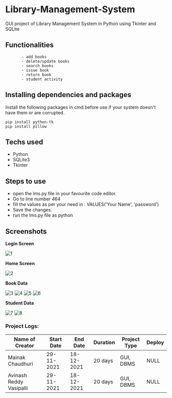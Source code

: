 # Library-Management-System
GUI project of Library Management System in Python using Tkinter and SQLite

## Functionalities  
           - add books
           - delete/update books
           - search books
           - issue book
           - return book
           - student activity
         
## Installing dependencies and packages
Install the following packages in cmd before use if your system doesn't have them or are corrupted.
```
pip install python-tk
pip install pillow
```


## Techs used 
* Python
* SQLite3
* Tkinter


## Steps to use

  * open the lms.py file in your favourite code editor.
  * Go to line number 464
  * fill the values as per your need in : VALUES('Your Name', 'password')
  * Save the changes.
  * run the lms.py file as python 

## Screenshots

**Login Screen**

![1](https://user-images.githubusercontent.com/64016811/146642429-4fcbee54-2faf-4c62-a3c9-60daedf38b36.png)


**Home Screen**

![2](https://user-images.githubusercontent.com/64016811/146642470-0078056e-b5b3-4ac5-8351-28aa08a92444.png)


**Book Data**

![3](https://user-images.githubusercontent.com/64016811/146642488-874e4f07-9173-4195-a457-c7c22bb763df.png)
![4](https://user-images.githubusercontent.com/64016811/146642504-8b515745-5ffb-4a9b-b7cf-7c97d62fcc8d.png)
![5](https://user-images.githubusercontent.com/64016811/146642505-f4be5177-e8ce-4840-a44f-7be0a68a7e71.png)
![6](https://user-images.githubusercontent.com/64016811/146642508-ff5ff4e5-fd72-46f7-bc01-c4d304381e9c.png)


**Student Data**

![7](https://user-images.githubusercontent.com/64016811/146642561-3f8dade5-7a59-42da-80c8-2544acf6546d.png)
![8](https://user-images.githubusercontent.com/64016811/146642563-ef904c78-fe1c-4d74-a539-096b1bd332b1.png)

### Project Logs:
| Name of Creator | Start Date | End Date | Duration | Project Type | Deploy |
|-----------------|------------|----------|----------|--------------|--------|
| Mainak Chaudhuri | 29-11-2021 | 18-12-2021 | 20 days | GUI, DBMS | NULL |
| Avinash Reddy Vasipalli  | 29-11-2021 | 18-12-2021 | 20 days | GUI, DBMS | NULL |
